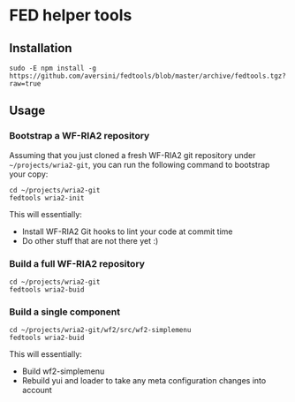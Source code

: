 # FED helper tools

## Installation

```
sudo -E npm install -g https://github.com/aversini/fedtools/blob/master/archive/fedtools.tgz?raw=true
```

## Usage

### Bootstrap a WF-RIA2 repository

Assuming that you just cloned a fresh WF-RIA2 git repository under `~/projects/wria2-git`, you can run the following command to bootstrap your copy:

```
cd ~/projects/wria2-git
fedtools wria2-init
```
This will essentially:

  - Install WF-RIA2 Git hooks to lint your code at commit time
  - Do other stuff that are not there yet :)

### Build a full WF-RIA2 repository

```
cd ~/projects/wria2-git
fedtools wria2-buid
```

### Build a single component

```
cd ~/projects/wria2-git/wf2/src/wf2-simplemenu
fedtools wria2-buid
```
This will essentially:

  - Build wf2-simplemenu
  - Rebuild yui and loader to take any meta configuration changes into account


